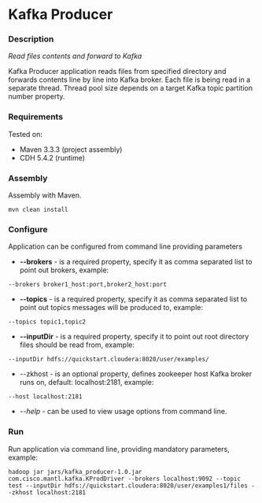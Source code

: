 Kafka Producer
===============

### Description
*Read files contents and forward to Kafka*

Kafka Producer application reads files from specified directory and forwards contents line by line into Kafka broker.
Each file is being read in a separate thread. Thread pool size depends on a target Kafka topic partition number property.  

### Requirements
Tested on:

* Maven 3.3.3 (project assembly)
* CDH 5.4.2 (runtime)


### Assembly
Assembly with Maven.  

```
mvn clean install
```

### Configure
Application can be configured from command line providing parameters

* **--brokers** - is a required property, specify it as comma separated list to point out brokers, example:
```
--brokers broker1_host:port,broker2_host:port
```
* **--topics** - is a required property, specify it as comma separated list to point out topics messages will be produced to, example:
```
--topics topic1,topic2
```
* **--inputDir** - is a required property, specify it to point out root directory files should be read from, example:
```
--inputDir hdfs://quickstart.cloudera:8020/user/examples/
```
* --zkhost - is an optional property, defines zookeeper host Kafka broker runs on, default: localhost:2181, example:
```
--host localhost:2181
```
* *--help* - can be used to view usage options from command line.

### Run
Run application via command line, providing mandatory parameters, example:

``` 
hadoop jar jars/kafka_producer-1.0.jar com.cisco.mantl.kafka.KProdDriver --brokers localhost:9092 --topic test --inputDir hdfs://quickstart.cloudera:8020/user/examples1/files --zkhost localhost:2181
```